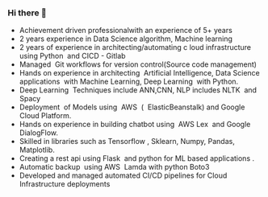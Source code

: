 ### Hi there 👋

* Achievement driven professionalwith an experience of 5+ years
* 2 years experience in Data Science algorithm, Machine learning
* 2 years of experience in architecting/automating c​ loud infrastructure​ ​ using​ Python ​ and​ CICD - Gitlab
* Managed ​ Git workflows​ for version control(Source code management)
* Hands on experience in architecting ​ Artificial Intelligence, Data Science ​ applications​ ​ with​ Machine Learning, Deep Learning ​ with Python.
* Deep Learning ​ Techniques include​ ANN,CNN, NLP includes NLTK ​ and​ Spacy
* Deployment ​ of Models using ​ AWS ​ ( ​ ElasticBeanstalk) and​ Google Cloud Platform.
* Hands on experience in building chatbot using ​ AWS Lex ​ and​ Google DialogFlow.
* Skilled in libraries such as​ Tensorflow , Sklearn, Numpy, Pandas, Matplotlib.
* Creating a rest api using​ Flask ​ and python for ML based applications​ .
* Automatic backup ​ using AWS ​ Lamda​ with python Boto3
* Developed and managed automated CI/CD pipelines for Cloud Infrastructure deployments

<!--
**sauravchakraborty13069/sauravchakraborty13069** is a ✨ _special_ ✨ repository because its `README.md` (this file) appears on your GitHub profile.




Here are some ideas to get you started:

- 🔭 I’m currently working on ...
- 🌱 I’m currently learning ...
- 👯 I’m looking to collaborate on ...
- 🤔 I’m looking for help with ...
- 💬 Ask me about ...
- 📫 How to reach me: ...
- 😄 Pronouns: ...
- ⚡ Fun fact: ...
-->
